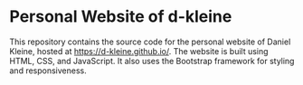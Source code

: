 # Personal Website of d-kleine

This repository contains the source code for the personal website of Daniel Kleine, hosted at https://d-kleine.github.io/. The website is built using HTML, CSS, and JavaScript. It also uses the Bootstrap framework for styling and responsiveness.
